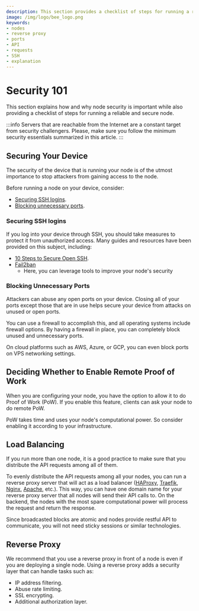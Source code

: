 ```yaml
---
description: This section provides a checklist of steps for running a reliable and secure node.
image: /img/logo/bee_logo.png
keywords:
- nodes
- reverse proxy
- ports
- API
- requests
- SSH
- explanation
---
```

# Security 101

This section explains how and why node security is important while also providing a checklist of steps for running a reliable and secure node.

:::info
Servers that are reachable from the Internet are a constant target from security challengers. Please, make sure you follow the minimum security essentials summarized in this article.
:::

## Securing Your Device
The security of the device that is running your node is of the utmost importance to stop attackers from gaining access to the node.

Before running a node on your device, consider:
* [Securing SSH logins](#securing-ssh-logins).
* [Blocking unnecessary ports](#blocking-unnecessary-ports).

### Securing SSH logins
If you log into your device through SSH, you should take measures to protect it from unauthorized access. Many guides and resources have been provided on this subject, including: 

- [10 Steps to Secure Open SSH](https://blog.devolutions.net/2017/04/10-steps-to-secure-open-ssh). 
- [Fail2ban](https://www.fail2ban.org/wiki/index.php/Main_Page)
    - Here, you can leverage tools to improve your node's security

### Blocking Unnecessary Ports
Attackers can abuse any open ports on your device. Closing all of your ports except those that are in use helps secure your device from attacks on unused or open ports.

You can use a firewall to accomplish this, and all operating systems include firewall options. By having a firewall in place, you can completely block unused and unnecessary ports.

On cloud platforms such as AWS, Azure, or GCP, you can even block ports on VPS networking settings.

## Deciding Whether to Enable Remote Proof of Work
When you are configuring your node, you have the option to allow it to do Proof of Work (PoW). If you enable this feature, clients can ask your node to do remote PoW.

PoW takes time and uses your node's computational power. So consider enabling it according to your infrastructure.

## Load Balancing
If you run more than one node, it is a good practice to make sure that you distribute the API requests among all of them.

To evenly distribute the API requests among all your nodes, you can run a reverse proxy server that will act as a load balancer ([HAProxy](http://www.haproxy.org/), [Traefik](https://traefik.io/), [Nginx](https://www.nginx.com/), [Apache](https://www.apache.org/), etc.). This way, you can have one domain name for your reverse proxy server that all nodes will send their API calls to. On the backend, the nodes with the most spare computational power will process the request and return the response.

Since broadcasted blocks are atomic and nodes provide restful API to communicate, you will not need sticky sessions or similar technologies.

## Reverse Proxy
We recommend that you use a reverse proxy in front of a node is even if you are deploying a single node. Using a reverse proxy adds a security layer that can handle tasks such as:

- IP address filtering. 
- Abuse rate limiting. 
- SSL encrypting.
- Additional authorization layer.
